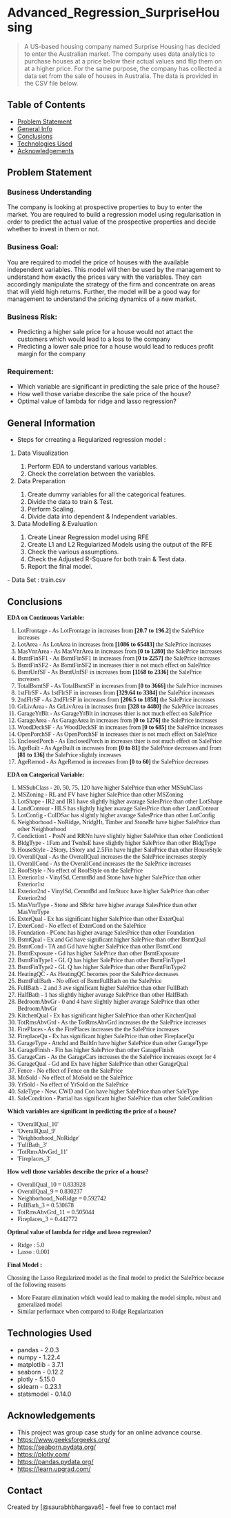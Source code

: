 # Advanced_Regression_SurpriseHousing
> A US-based housing company named Surprise Housing has decided to enter the Australian market. The company uses data analytics to purchase houses at a price below their actual values and flip them on at a higher price. For the same purpose, the company has collected a data set from the sale of houses in Australia. The data is provided in the CSV file below.
 
## Table of Contents
* [Problem Statement](#problem-statement)
* [General Info](#general-information)
* [Conclusions](#conclusions)
* [Technologies Used](#technologies-used)
* [Acknowledgements](#acknowledgements)

<!-- You can include any other section that is pertinent to your problem -->

## Problem Statement

### Business Understanding

The company is looking at prospective properties to buy to enter the market. You are required to build a regression model using regularisation in order to predict the actual value of the prospective properties and decide whether to invest in them or not.

### Business Goal:

You are required to model the price of houses with the available independent variables. This model will then be used by the management to understand how exactly the prices vary with the variables. They can accordingly manipulate the strategy of the firm and concentrate on areas that will yield high returns. Further, the model will be a good way for management to understand the pricing dynamics of a new market.

### Business Risk:

- Predicting a higher sale price for a house would not attact the customers which would lead to a loss to the company
- Predicting a lower sale price for a house would lead to reduces profit margin for the company

### Requirement:

- Which variable are significant in predicting the sale price of the house?
- How well those variabe describe the sale price of the house?
- Optimal value of lambda for ridge and lasso regression?

## General Information
- Steps for crreating a Regularized regression model :
<ol>
    <li>Data Visualization</li>
      <ol>
        <li>Perform EDA to understand various variables.</li>
        <li>Check the correlation between the variables.</li>
      </ol>
    <li>Data Preparation</li>
      <ol>
        <li>Create dummy variables for all the categorical features.</li>
        <li>Divide the data to train & Test.</li>
        <li>Perform Scaling.</li>
        <li>Divide data into dependent & Independent variables.</li>
      </ol>
    <li>Data Modelling & Evaluation</li>
      <ol>
        <li>Create Linear Regression model using RFE</li>
        <li>Create L1 and L2 Regularized Models using the output of the RFE</li>
        <li>Check the various assumptions.</li>
        <li>Check the Adjusted R-Square for both train & Test data.</li>
        <li>Report the final model.</li>
      </ol>
</ol>
- Data Set : train.csv 

<!-- You don't have to answer all the questions - just the ones relevant to your project. -->

## Conclusions
<div class="alert alert-block alert-danger">
    <span style='font-family:Georgia'>
        <b>EDA on Continuous Variable: </b>
        <ol>
            <li>LotFrontage - As LotFrontage in increases from <b>[20.7 to 196.2]</b> the SalePrice increases</li>
            <li>LotArea - As LotArea in increases from <b>[1086 to 65483]</b> the SalePrice increases</li>
            <li>MasVnrArea - As MasVnrArea in increases from <b>[0 to 1280]</b> the SalePrice increases</li>
            <li>BsmtFinSF1 - As BsmtFinSF1 in increases from <b>[0 to 2257]</b> the SalePrice increases</li>
            <li>BsmtFinSF2 - As BsmtFinSF2 in increases thier is not much effect on SalePrice</li>
            <li>BsmtUnfSF - As BsmtUnfSF in increases from <b>[1168 to 2336]</b> the SalePrice increases</li>
            <li>TotalBsmtSF - As TotalBsmtSF in increases from <b>[0 to 3666]</b> the SalePrice increases</li>
            <li>1stFlrSF - As 1stFlrSF in increases from <b>[329.64 to 3384]</b> the SalePrice increases</li>
            <li>2ndFlrSF - As 2ndFlrSF in increases from <b>[206.5 to 1858]</b> the SalePrice increases</li>
            <li>GrLivArea - As GrLivArea in increases from <b>[328 to 4480]</b> the SalePrice increases</li>
            <li>GarageYrBlt - As GarageYrBlt in increases thier is not much effect on SalePrice</li>
            <li>GarageArea - As GarageArea in increases from <b>[0 to 1276]</b> the SalePrice increases</li>
            <li>WoodDeckSF - As WoodDeckSF in increases from <b>[0 to 685]</b> the SalePrice increases</li>
            <li>OpenPorchSF - As OpenPorchSF in increases thier is not much effect on SalePrice</li>
            <li>EnclosedPorch - As EnclosedPorch in increases thier is not much effect on SalePrice</li>
            <li>AgeBuilt - As AgeBuilt in increases from <b>[0 to 81]</b> the SalePrice decreases and from <b>[81 to 136]</b> the SalePrice slightly increases</li>
            <li>AgeRemod - As AgeRemod in increases from <b>[0 to 60]</b> the SalePrice decreases</li>
        </ol>
        <b>EDA on Categorical Variable: </b>
        <ol>
            <li>MSSubClass - 20, 50, 75, 120 have higher SalePrice than other MSSubClass</li>
            <li>MSZoning - RL and FV have higher SalePrice than other MSZoning</li>
            <li>LotShape - IR2 and IR1 have slightly higher avarage SalesPrice than other LotShape</li>
            <li>LandContour - HLS has slightly higher avarage SalesPrice than other LandContour</li>
            <li>LotConfig - CulDSac has slightly higher avarage SalesPrice than other LotConfig</li>
            <li>Neighborhood - NoRidge, NridgHt, Timber and StoneBr have higher SalePrice than other Neighborhood</li>
            <li>Condiction1 - PosN and RRNn have slightly higher SalePrice than other Condiction1</li>
            <li>BldgType - 1Fam and TwnhsE have slightly higher SalePrice than other BldgType</li>
            <li>HouseStyle - 2Story, 1Story and 2.5Fin have higher SalePrice than other HouseStyle</li>
            <li>OverallQual - As the OverallQual increases the the SalePrice increases steeply</li>
            <li>OverallCond - As the OverallCond increases the the SalePrice increases</li>
            <li>RoofStyle - No effect of RoofStyle on the SalePrice</li>
            <li>Exterior1st - VinylSd, CemntBd and Stone have higher SalePrice than other Exterior1st</li>
            <li>Exterior2nd - VinylSd, CemntBd and ImStucc have higher SalePrice than other Exterior2nd</li>
            <li>MasVnrType - Stone and SBrkr have higher avarage SalesPrice than other MasVnrType</li>
            <li>ExterQual - Ex has significant higher SalePrice than other ExterQual</li>
            <li>ExterCond - No effect of ExterCond on the SalePrice</li>
            <li>Foundation - PConc has higher avarage SalesPrice than other Foundation</li>
            <li>BsmtQual - Ex and Gd have significant higher SalePrice than other BsmtQual</li>
            <li>BsmtCond - TA and Gd have higher SalePrice than other BsmtCond</li>
            <li>BsmtExposure - Gd has higher SalePrice than other BsmtExposure</li>
            <li>BsmtFinType1 - GL Q has higher SalePrice than other BsmtFinType1</li>
            <li>BsmtFinType2 - GL Q has higher SalePrice than other BsmtFinType2</li>
            <li>HeatingQC - As HeatingQC becomes poor the SalePrice decreases</li>
            <li>BsmtFullBath - No effect of BsmtFullBath on the SalePrice</li>
            <li>FullBath - 2 and 3 ave significant higher SalePrice than other FullBath</li>
            <li>HalfBath - 1 has slightly higher avarage SalePrice than other HalfBath</li>
            <li>BedroomAbvGr - 0 and 4 have slightly higher avarage SalePrice than other BedroomAbvGr</li>
            <li>KitchenQual - Ex has significant higher SalePrice than other KitchenQual</li>
            <li>TotRmsAbvGrd - As the TotRmsAbvGrd increases the the SalePrice increases</li>
            <li>FirePlaces - As the FirePlaces increases the the SalePrice increases</li>
            <li>FireplaceQu - Ex has significant higher SalePrice than other FireplaceQu</li>
            <li>GarageType - Attchd and BuiltIn have higher SalePrice than other GarageType</li>
            <li>GarageFinish - Fin has higher SalePrice than other GarageFinish</li>
            <li>GarageCars - As the GarageCars increases the the SalePrice increases except for 4</li>
            <li>GarageQual - Gd and Ex have higher SalePrice than other GarageQual</li>
            <li>Fence - No effect of Fence on the SalePrice</li>
            <li>MoSold - No effect of MoSold on the SalePrice</li>
            <li>YrSold - No effect of YrSold on the SalePrice</li>
            <li>SaleType - New, CWD and Con have higher SalePrice than other SaleType</li>
            <li>SaleCondition - Partial has significant higher SalePrice than other SaleCondition</li>
        </ol>
    </span>    
</div>
<div class="alert alert-block alert-warning">
    <span style='font-family:Georgia'>
        <b>Which variables are significant in predicting the price of a house?</b>
        <ul>
            <li>'OverallQual_10'</li>
            <li>'OverallQual_9'</li>
            <li>'Neighborhood_NoRidge'</li>
            <li>'FullBath_3'</li>
            <li>'TotRmsAbvGrd_11'</li>
            <li>'Fireplaces_3'</li>
        </ul>
        <b>How well those variables describe the price of a house?</b>
        <ul>
            <li>OverallQual_10 = 0.833928</li>
            <li>OverallQual_9 = 0.830237</li>
            <li>Neighborhood_NoRidge = 0.592742</li>
            <li>FullBath_3 = 0.530678</li>
            <li>TotRmsAbvGrd_11 = 0.505044</li>
            <li>Fireplaces_3 = 0.442772</li>
        </ul>
        <b>Optimal value of lambda for ridge and lasso regression?</b>
        <ul>
            <li>Ridge : 5.0</li>
            <li>Lasso : 0.001</li>
        </ul>
    </span>    
</div>
<div class="alert alert-block alert-success">
    <span style='font-family:Georgia'>
        <b>Final Model :</b> 
        <p>Chossing the Lasso Regularized model as the final model to predict the SalePrice because of the following reasons</p>
        <ul>
            <li>More Feature elimination which would lead to making the model simple, robust and generalized model</li>
            <li>Similar performace when compared to Ridge Regularization</li>
        </ul>
    </span>    
</div>

## Technologies Used
- pandas - 2.0.3
- numpy - 1.22.4
- matplotlib - 3.7.1
- seaborn - 0.12.2
- plotly - 5.15.0
- sklearn - 0.23.1
- statsmodel - 0.14.0


<!-- As the libraries versions keep on changing, it is recommended to mention the version of library used in this project -->

## Acknowledgements
- This project was group case study for an online advance course.
- https://www.geeksforgeeks.org/
- https://seaborn.pydata.org/
- https://plotly.com/
- https://pandas.pydata.org/
- https://learn.upgrad.com/


## Contact
Created by [@saurabhbhargava6] - feel free to contact me!


